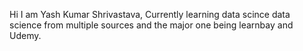 Hi I am Yash Kumar Shrivastava, Currently learning data scince data science from multiple sources and the major one being learnbay and Udemy.
